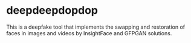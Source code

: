 # deepdeepdopdop
This is a deepfake tool that implements the swapping and restoration of faces in images and videos by InsightFace and GFPGAN solutions.
